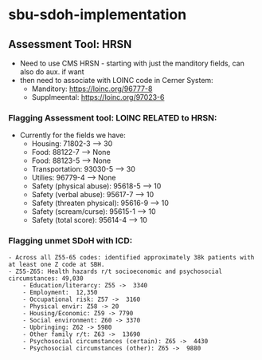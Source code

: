 # sbu-sdoh-implementation

## Assessment Tool: HRSN 
- Need to use CMS HRSN - starting with just the manditory fields, can also do aux. if want
- then need to associate with LOINC code in Cerner System: 
    - Manditory: https://loinc.org/96777-8 
    - Supplmeental: https://loinc.org/97023-6


### Flagging Assessment tool: LOINC RELATED to HRSN: 
- Currently for the fields we have: 
    - Housing: 71802-3 --> 30 
    - Food: 88122-7	--> None 
    - Food: 88123-5	 --> None 
    - Transportation: 93030-5 --> 30 
    - Utilies: 96779-4 --> None 
    - Safety (physical abuse): 95618-5 --> 10 
    - Safety (verbal abuse): 95617-7 --> 10
    - Safety (threaten physical): 95616-9 --> 10 
    - Safety (scream/curse): 95615-1	--> 10
    - Safety (total score): 95614-4	--> 10


### Flagging unmet SDoH with ICD: 
    - Across all Z55-65 codes: identified approximately 38k patients with at least one Z code at SBH.
    - Z55-Z65: Health hazards r/t socioeconomic and psychosocial circumstances: 49,030
        - Education/literarcy: Z55 ->  3340
        - Employment:  12,350 
        - Occupational risk: Z57 ->  3160
        - Physical envir: Z58 -> 20 
        - Housing/Economic: Z59 -> 7790 
        - Social environment: Z60 -> 3370 
        - Upbringing: Z62 -> 5980 
        - Other family r/t: Z63 ->  13690 
        - Psychosocial circumstances (certain): Z65 ->  4430
        - Psychosocial circumstances (other): Z65 ->  9880